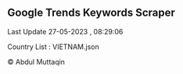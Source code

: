 

## Google Trends Keywords Scraper 
 
Last Update 27-05-2023 , 08:29:06

Country List :
VIETNAM.json



© Abdul Muttaqin 
